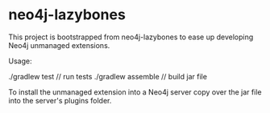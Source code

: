 # neo4j-lazybones #

This project is bootstrapped from neo4j-lazybones to ease up developing Neo4j unmanaged extensions.

Usage:

   ./gradlew test       // run tests
   ./gradlew assemble   // build jar file

To install the unmanaged extension into a Neo4j server copy over the jar file into the server's plugins folder.

